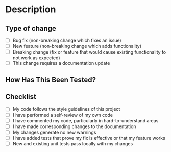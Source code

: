 # Description

<!--Please include a summary of the change and which issue is fixed. Please also include relevant motivation and context. List any dependencies that are required for this change.-->

<!-- If you can add the link to the concerned ticket. -->

## Type of change

<!--Please delete options that are not relevant.-->

-   [ ] Bug fix (non-breaking change which fixes an issue)
-   [ ] New feature (non-breaking change which adds functionality)
-   [ ] Breaking change (fix or feature that would cause existing functionality to not work as expected)
-   [ ] This change requires a documentation update

## How Has This Been Tested?

<!--Please describe the tests that you ran to verify your changes. Provide instructions so we can reproduce. Please also list any relevant details for your test configuration-->

## Checklist

-   [ ] My code follows the style guidelines of this project
-   [ ] I have performed a self-review of my own code
-   [ ] I have commented my code, particularly in hard-to-understand areas
-   [ ] I have made corresponding changes to the documentation
-   [ ] My changes generate no new warnings
-   [ ] I have added tests that prove my fix is effective or that my feature works
-   [ ] New and existing unit tests pass locally with my changes
